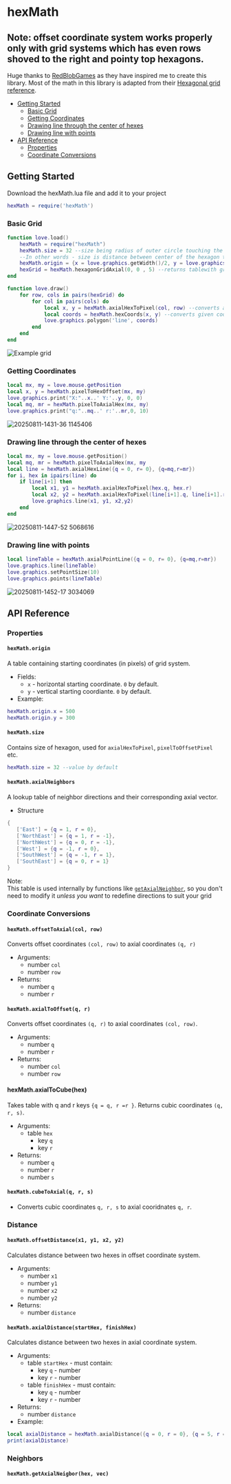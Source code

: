 # hexMath
## Note: offset coordinate system works properly only with grid systems which has even rows shoved to the right and pointy top hexagons.
Huge thanks to [RedBlobGames](https://www.redblobgames.com/) as they have inspired me to create this library. Most of the math in this library is adapted from their [Hexagonal grid reference](https://www.redblobgames.com/grids/hexagons/).
* [Getting Started](#getting-started)
  * [Basic Grid](#basic-grid)
  * [Getting Coordinates](#getting-coordinates)
  * [Drawing line through the center of hexes](#drawing-line-through-the-center-of-hexes)
  * [Drawing line with points](#drawing-line-with-points)
* [API Reference](#api-reference)
  * [Properties](#properties)
  * [Coordinate Conversions](#coordinate-conversions)
## Getting Started
Download the hexMath.lua file and add it to your project
```lua
hexMath = require('hexMath')
```
### Basic Grid
```lua
function love.load()
    hexMath = require("hexMath")
    hexMath.size = 32 --size being radius of outer circle touching the corners.
    --In other words - size is distance between center of the hexagon to its' corners
    hexMath.origin = {x = love.graphics.getWidth()/2, y = love.graphics.getHeight()/2} --origin is starting coordinates in pixels
    hexGrid = hexMath.hexagonGridAxial(0, 0 , 5) --returns tablewith grid[row][col] = {}
end

function love.draw()
    for row, cols in pairs(hexGrid) do
        for col in pairs(cols) do
            local x, y = hexMath.axialHexToPixel(col, row) --converts axial coordinates to coordinates on the screen
            local coords = hexMath.hexCoords(x, y) --converts given coordinates (in pixel) to coordinates of 6 hexagon corners with (x, y) being center of the hex
            love.graphics.polygon('line', coords)
        end
    end
end
```
![Example grid](preview/ExampleGrid.png)
### Getting Coordinates
```lua
local mx, my = love.mouse.getPosition
local x, y = hexMath.pixelToHexOffset(mx, my)
love.graphics.print("X:"..x..' Y:'..y, 0, 0)
local mq, mr = hexMath.pixelToAxialHex(mx, my)
love.graphics.print("q:"..mq..' r:'..mr,0, 10)
```
![20250811-1431-36 1145406](https://github.com/user-attachments/assets/799622f0-ee2f-4517-8646-59d5e14ce587)
### Drawing line through the center of hexes
```lua
local mx, my = love.mouse.getPosition()
local mq, mr = hexMath.pixelToAxialHex(mx, my
local line = hexMath.axialHexLine({q = 0, r= 0}, {q=mq,r=mr})
for i, hex in ipairs(line) do
    if line[i+1] then
        local x1, y1 = hexMath.axialHexToPixel(hex.q, hex.r)
        local x2, y2 = hexMath.axialHexToPixel(line[i+1].q, line[i+1].r)
        love.graphics.line(x1, y1, x2,y2)
    end
end
```
![20250811-1447-52 5068616](https://github.com/user-attachments/assets/96e7630a-26c2-4cc4-9b8c-35cad4476de0)
### Drawing line with points

```lua
local lineTable = hexMath.axialPointLine({q = 0, r= 0}, {q=mq,r=mr})
love.graphics.line(lineTable)
love.graphics.setPointSize(10)
love.graphics.points(lineTable)
```
![20250811-1452-17 3034069](https://github.com/user-attachments/assets/1117339e-f0cc-4f81-a2c6-4c677a83c1e6)

## API Reference
### Properties
#### `hexMath.origin`
A table containing starting coordinates (in pixels) of grid system.
* Fields:
   * `x` - horizontal starting coordinate. `0` by default.
   * `y` - vertical starting coordiante. `0` by default.
 * Example:
```lua
hexMath.origin.x = 500
hexMath.origin.y = 300
```
#### `hexMath.size`
Contains size of hexagon, used for `axialHexToPixel`, `pixelToOffsetPixel` etc.
```lua
hexMath.size = 32 --value by default
```
#### `hexMath.axialNeighbors`
A lookup table of neighbor directions and their corresponding axial vector.
* Structure
```lua
{
   ['East'] = {q = 1, r = 0},
   ['NorthEast'] = {q = 1, r = -1},
   ['NorthWest'] = {q = 0, r = -1},
   ['West'] = {q = -1, r = 0},
   ['SouthWest'] = {q = -1, r = 1},
   ['SouthEast'] = {q = 0, r = 1}
}
```
Note:\
This table is used internally by functions like [`getAxialNeighbor`](#hexmathgetaxialneigborhex-vec), so
you don't need to modify it _unless you want_ to redefine directions to suit your grid
### Coordinate Conversions
#### `hexMath.offsetToAxial(col, row)`
Converts offset coordinates `(col, row)` to axial coordinates `(q, r)`
- Arguments:
  * number `col`
  * number `row`
- Returns:
  * number `q`
  * number `r`
#### `hexMath.axialToOffset(q, r)`
Converts offset coordinates `(q, r)` to axial coordinates `(col, row)`.
- Arguments:
  * number `q`
  * number `r`
- Returns:
  * number `col`
  * number `row`
#### hexMath.axialToCube(hex)
Takes table with q and r keys `{q = q, r =r }`. Returns cubic coordinates `(q, r, s)`.
- Arguments:
  * table `hex`
     * key `q`
     * key `r`
- Returns:
  * number `q`
  * number `r`
  * number `s`
#### `hexMath.cubeToAxial(q, r, s)`
- Converts cubic coordinates `q, r, s` to axial cooridnates `q, r`.

### Distance
#### `hexMath.offsetDistance(x1, y1, x2, y2)`
Calculates distance between two hexes in offset coordinate system.
- Arguments:
  * number `x1`
  * number `y1`
  * number `x2`
  * number `y2`
- Returns:
  * number `distance`
#### `hexMath.axialDistance(startHex, finishHex)`
Calculates distance between two hexes in axial coordinate system.
- Arguments:
  * table `startHex` - must contain:
     * key `q` - number
     * key `r` - number
  * table `finishHex` - must contain:
     * key `q` - number
     * key `r` - number
- Returns:
  * number `distance`
- Example:
 ```lua
local axialDistance = hexMath.axialDistance({q = 0, r = 0}, {q = 5, r =3}
print(axialDistance)
```
### Neighbors
#### `hexMath.getAxialNeigbor(hex, vec)`



